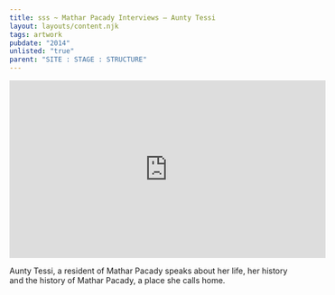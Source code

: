 ```yaml
---
title: sss ~ Mathar Pacady Interviews – Aunty Tessi
layout: layouts/content.njk
tags: artwork
pubdate: "2014"
unlisted: "true"
parent: "SITE : STAGE : STRUCTURE"
---
```

<iframe width="560" height="315"
src="https://www.youtube.com/embed/VW6S_wlA7vU" frameborder="0"
allow="autoplay; encrypted-media" allowfullscreen></iframe>


Aunty Tessi, a resident of Mathar Pacady speaks about her life, her history and the
history of Mathar Pacady, a place she calls home.
